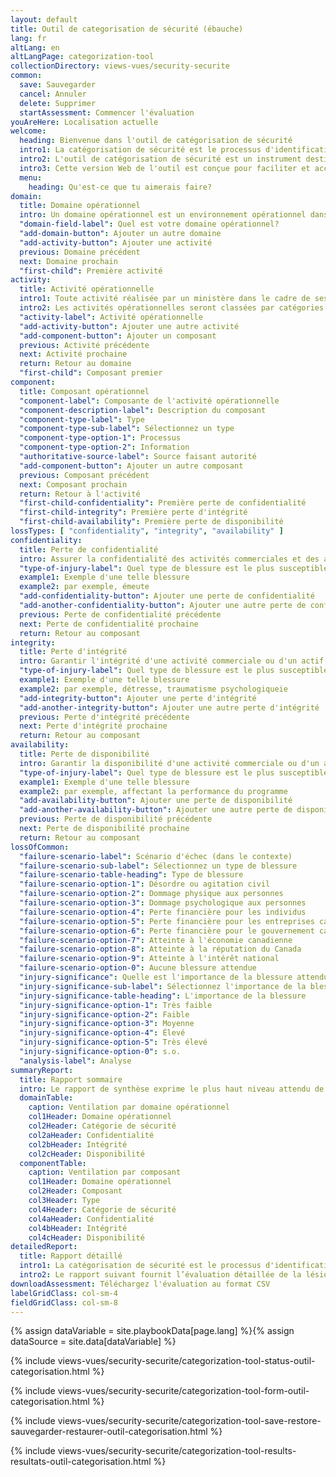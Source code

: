 ```yaml
---
layout: default
title: Outil de categorisation de sécurité (ébauche)
lang: fr
altLang: en
altLangPage: categorization-tool
collectionDirectory: views-vues/security-securite
common:
  save: Sauvegarder
  cancel: Annuler
  delete: Supprimer
  startAssessment: Commencer l'évaluation
youAreHere: Localisation actuelle
welcome:
  heading: Bienvenue dans l'outil de catégorisation de sécurité
  intro1: La catégorisation de sécurité est le processus d'identification des blessures potentielles pouvant résulter de la compromission des processus métier et des informations associées.
  intro2: L'outil de catégorisation de sécurité est un instrument destiné à être utilisé par les spécialistes de la sécurité pour aider à organiser les processus et les informations de l'entreprise aux fins de l'évaluation des blessures. Cela devrait aider le praticien à développer une vue du département concernant les dommages corporels aux fins de la conception de systèmes sécurisés.
  intro3: Cette version Web de l'outil est conçue pour faciliter et accélérer le processus d'organisation de ces informations pour les praticiens de la sécurité.
  menu:
    heading: Qu'est-ce que tu aimerais faire?
domain:
  title: Domaine opérationnel
  intro: Un domaine opérationnel est un environnement opérationnel dans lequel un service exerce des activités répondant à des objectifs organisationnels communs.
  "domain-field-label": Quel est votre domaine opérationnel?
  "add-domain-button": Ajouter un autre domaine
  "add-activity-button": Ajouter une activité
  previous: Domaine précédent
  next: Domaine prochain
  "first-child": Première activité
activity:
  title: Activité opérationnelle
  intro1: Toute activité réalisée par un ministère dans le cadre de ses opérations pour fournir ou soutenir la prestation de ses programmes ou services. Une activité est composée d’un ou de plusieurs processus et actifs d’information associés.
  intro2: Les activités opérationnelles seront classées par catégories en déterminant les dommages attendus résultant de l'atteinte à la menace liée aux technologies de l'information et aux intérêts nationaux et non nationaux que ces activités servent, puis en déterminant le montant de ces dommages attendus.
  "activity-label": Activité opérationnelle
  "add-activity-button": Ajouter une autre activité
  "add-component-button": Ajouter un composant
  previous: Activité précédente
  next: Activité prochaine
  return: Retour au domaine
  "first-child": Composant premier
component:
  title: Composant opérationnel
  "component-label": Composante de l'activité opérationnelle
  "component-description-label": Description du composant
  "component-type-label": Type
  "component-type-sub-label": Sélectionnez un type
  "component-type-option-1": Processus
  "component-type-option-2": Information
  "authoritative-source-label": Source faisant autorité
  "add-component-button": Ajouter un autre composant
  previous: Composant précédent
  next: Composant prochain
  return: Retour à l'activité
  "first-child-confidentiality": Première perte de confidentialité
  "first-child-integrity": Première perte d'intégrité
  "first-child-availability": Première perte de disponibilité
lossTypes: [ "confidentiality", "integrity", "availability" ]
confidentiality:
  title: Perte de confidentialité
  intro: Assurer la confidentialité des activités commerciales et des actifs informatiques contre un ensemble spécifique de menaces afin d'éviter de porter préjudice aux intérêts nationaux ou aux intérêts non nationaux.
  "type-of-injury-label": Quel type de blessure est le plus susceptible de résulter d'une perte de confidentialité?
  example1: Exemple d'une telle blessure
  example2: par exemple, émeute
  "add-confidentiality-button": Ajouter une perte de confidentialité
  "add-another-confidentiality-button": Ajouter une autre perte de confidentialité
  previous: Perte de confidentialité précédente
  next: Perte de confidentialité prochaine
  return: Retour au composant
integrity:
  title: Perte d'intégrité
  intro: Garantir l'intégrité d'une activité commerciale ou d'un actif informatique par rapport à un ensemble spécifié de menaces afin d'éviter tout préjudice causé à des intérêts nationaux ou à des intérêts non nationaux.
  "type-of-injury-label": Quel type de blessure est le plus susceptible de résulter d'une perte d'intégrité?
  example1: Exemple d'une telle blessure
  example2: par exemple, détresse, traumatisme psychologiqueie
  "add-integrity-button": Ajouter une perte d'intégrité
  "add-another-integrity-button": Ajouter une autre perte d'intégrité
  previous: Perte d'intégrité précédente
  next: Perte d'intégrité prochaine
  return: Retour au composant
availability:
  title: Perte de disponibilité
  intro: Garantir la disponibilité d'une activité commerciale ou d'un actif informatique contre un ensemble spécifié de menaces afin d'éviter toute atteinte aux intérêts nationaux ou aux intérêts non nationaux.
  "type-of-injury-label": Quel type de blessure est le plus susceptible de résulter d'une perte de disponibilité?
  example1: Exemple d'une telle blessure
  example2: par exemple, affectant la performance du programme
  "add-availability-button": Ajouter une perte de disponibilité
  "add-another-availability-button": Ajouter une autre perte de disponibilité
  previous: Perte de disponibilité précédente
  next: Perte de disponibilité prochaine
  return: Retour au composant
lossOfCommon:
  "failure-scenario-label": Scénario d'échec (dans le contexte)
  "failure-scenario-sub-label": Sélectionnez un type de blessure
  "failure-scenario-table-heading": Type de blessure
  "failure-scenario-option-1": Désordre ou agitation civil
  "failure-scenario-option-2": Dommage physique aux personnes
  "failure-scenario-option-3": Dommage psychologique aux personnes
  "failure-scenario-option-4": Perte financière pour les individus
  "failure-scenario-option-5": Perte financière pour les entreprises canadiennes
  "failure-scenario-option-6": Perte financière pour le gouvernement canadien
  "failure-scenario-option-7": Atteinte à l'économie canadienne
  "failure-scenario-option-8": Atteinte à la réputation du Canada
  "failure-scenario-option-9": Atteinte à l'intérêt national
  "failure-scenario-option-0": Aucune blessure attendue
  "injury-significance": Quelle est l'importance de la blessure attendue?
  "injury-significance-sub-label": Sélectionnez l'importance de la blessure
  "injury-significance-table-heading": L'importance de la blessure
  "injury-significance-option-1": Très faible
  "injury-significance-option-2": Faible
  "injury-significance-option-3": Moyenne
  "injury-significance-option-4": Élevé
  "injury-significance-option-5": Très élevé
  "injury-significance-option-0": s.o.
  "analysis-label": Analyse
summaryReport:
  title: Rapport sommaire
  intro: Le rapport de synthèse exprime le plus haut niveau attendu de blessures résultant d'une atteinte aux menaces par rapport aux objectifs de sécurité en matière de confidentialité, d'intégrité et de disponibilité.
  domainTable:
    caption: Ventilation par domaine opérationnel
    col1Header: Domaine opérationnel
    col2Header: Catégorie de sécurité
    col2aHeader: Confidentialité
    col2bHeader: Intégrité
    col2cHeader: Disponibilité
  componentTable:
    caption: Ventilation par composant
    col1Header: Domaine opérationnel
    col2Header: Composant
    col3Header: Type
    col4Header: Catégorie de sécurité
    col4aHeader: Confidentialité
    col4bHeader: Intégrité
    col4cHeader: Disponibilité
detailedReport:
  title: Rapport détaillé
  intro1: La catégorisation de sécurité est le processus d'identification des blessures potentielles pouvant résulter de la compromission des processus métier et des informations associées.
  intro2: Le rapport suivant fournit l’évaluation détaillée de la lésion réalisée pour chaque processus ou élément d’information en ce qui concerne la confidentialité, l’intégrité et la disponibilité.
downloadAssessment: Téléchargez l'évaluation au format CSV
labelGridClass: col-sm-4
fieldGridClass: col-sm-8
---
```

{% assign dataVariable = site.playbookData[page.lang] %}{%
assign dataSource = site.data[dataVariable] %}

{% include views-vues/security-securite/categorization-tool-status-outil-categorisation.html %}

{% include views-vues/security-securite/categorization-tool-form-outil-categorisation.html %}

{% include views-vues/security-securite/categorization-tool-save-restore-sauvegarder-restaurer-outil-categorisation.html %}

{% include views-vues/security-securite/categorization-tool-results-resultats-outil-categorisation.html %}
